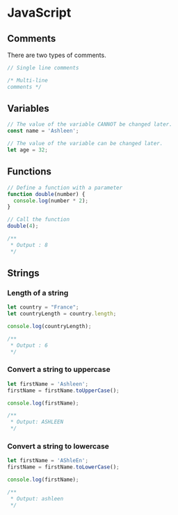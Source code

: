# JavaScript

## Comments

There are two types of comments.

```javascript
// Single line comments

/* Multi-line 
comments */
```
## Variables

```javascript
// The value of the variable CANNOT be changed later.
const name = 'Ashleen'; 

// The value of the variable can be changed later.
let age = 32;
```

## Functions
```javascript
// Define a function with a parameter
function double(number) {
  console.log(number * 2);
}

// Call the function
double(4);

/**
 * Output : 8
 */
```

## Strings

### Length of a string

```javascript
let country = "France";
let countryLength = country.length;

console.log(countryLength);

/**
 * Output : 6
 */
```

### Convert a string to uppercase

```javascript
let firstName = 'Ashleen';
firstName = firstName.toUpperCase();

console.log(firstName);

/**
 * Output: ASHLEEN
 */
```

### Convert a string to lowercase

```javascript
let firstName = 'AShleEn';
firstName = firstName.toLowerCase();

console.log(firstName);

/**
 * Output: ashleen
 */
```

